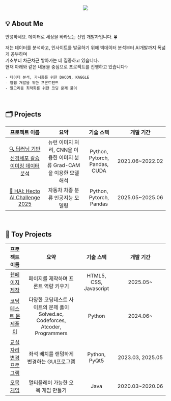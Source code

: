 <div align="center">
   <img src="https://capsule-render.vercel.app/api?type=waving&color=gradient&customColorList=0,1,2,3,6,10,14,16,18,19,20,21,24,25,26,27,30&height=180&text=TAEHEE's%20github🛫&animation=twinkling&fontColor=ffffff&fontSize=50" />
    </div>
    <div style="text-align: left;"> 
</div>


## 💡 About Me
안녕하세요. 데이터로 세상을 바라보는 신입 개발자입니다. 🍀
<br>

저는 데이터를 분석하고, 인사이트를 발굴하기 위해
빅데이터 분석부터 AI개발까지 폭넓게 공부하며 <br> 기초부터 차근차근 쌓아가는 데 집중하고 있습니다.<br>
현재 아래와 같은 내용을 중심으로 프로젝트를 진행하고 있습니다✨
```
- 데이터 분석, 가시화를 위한 DACON, KAGGLE
- 웹앱 개발을 위한 프론트엔드
- 알고리즘 최적화를 위한 코딩 문제 풀이
```


<br>

<!--
## 🛠️ Tech Stacks 
|Category|Tech Stack|
|:---:|:---:|
|**Programming Languages** |<p align="left"> <img src="https://img.shields.io/badge/Python-3776AB?style=for-the-badge&logo=Python&logoColor=white"> <img src="https://img.shields.io/badge/C-A8B9CC?style=for-the-badge&logo=C&logoColor=white"> </p> |
|**Library**|<p align="left"> <img alt="Static Badge" src="https://img.shields.io/badge/Pytorch-EE4C2C?style=for-the-badge&logo=Pytorch&logoColor=white"> <img alt="Static Badge" src="https://img.shields.io/badge/Pandas-%23150458?style=for-the-badge&logo=Pandas&logoColor=white"> <img alt="Static Badge" src="https://img.shields.io/badge/Selenium-%2343B02A?style=for-the-badge&logo=selenium&logoColor=white"> </p> |
|**Tool**|<p align="left"> <img src="https://img.shields.io/badge/Git-F05032?style=for-the-badge&logo=Git&logoColor=white"> <img alt="Static Badge" src="https://img.shields.io/badge/jupyter-%23F37626?style=for-the-badge&logo=jupyter&logoColor=white"> </p> |
|**Colabration**|<p align="left"> <img src="https://img.shields.io/badge/Notion-%23000000.svg?style=for-the-badge&logo=notion&logoColor=white"/>  <img src="https://img.shields.io/badge/Slack-4A154B?style=for-the-badge&logo=slack&logoColor=white"/> </p> |
<br>
-->

## 🗂️ Projects
|프로젝트 이름|요약|기술 스택|개발 기간|
|:---:|:---:|:---:|:---:|
|[🔍 딥러닝 기반 신경세포 칼슘 이미징 데이터 분석](https://github.com/taeddy/Neuron_CNN_Interpretation)|뉴런 이미지 처리, CNN을 이용한 이미지 분류 Grad-CAM을 이용한 모델 해석|Python, Pytorch, Pandas, CUDA|2021.06~2022.02|
|[🤖 HAI: Hecto AI Challenge 2025](https://github.com/taeddy/HAI-Hecto-AI-Challenge-2025)|자동차 차종 분류 인공지능 모델링|Python, Pytorch, Pandas|2025.05~2025.06|

<br>

## 🤖 Toy Projects
|프로젝트 이름|요약|기술 스택|개발 기간|
|:---:|:---:|:---:|:---:|
|[웹페이지 제작](https://github.com/taeddy/htmlProjects)|페이지를 제작하며 프론트 역량 키우기|HTML5, CSS, Javascript|2025.05~|
|[코딩 테스트 문제풀이](https://github.com/taeddy/codingTest)|다양한 코딩테스트 사이트의 문제 풀이<br>Solved.ac, Codeforces, Atcoder, Programmers|Python|2024.06~|
|[교실 자리변경 프로그램](https://github.com/taeddy/ReplaceSeat)|좌석 배치를 랜덤하게 변경하는 GUI프로그램|Python, PyQt5|2023.03, 2025.05|
|[오목 게임](https://github.com/taeddy/GomokuGame)|멀티플레이 가능한 오목 게임 만들기|Java|2020.03~2020.06|

<br>

<!--
## 🏅 Stats 
<div align="center>
    <img src="https://github-readme-stats.vercel.app/api?username=taeddy" height="160" /> 
    <img src="https://github-readme-stats.vercel.app/api/top-langs/?username=taeddy&layout=compact" height="160" />
</div> 
<br>
<div align="center">
<a href="https://www.gitanimals.org/en_US?utm_medium=image&utm_source=taeddy&utm_content=farm">
<img
  src="https://render.gitanimals.org/farms/taeddy"
  width="500"
  height="250"
/>
</a>
</div>
-->


